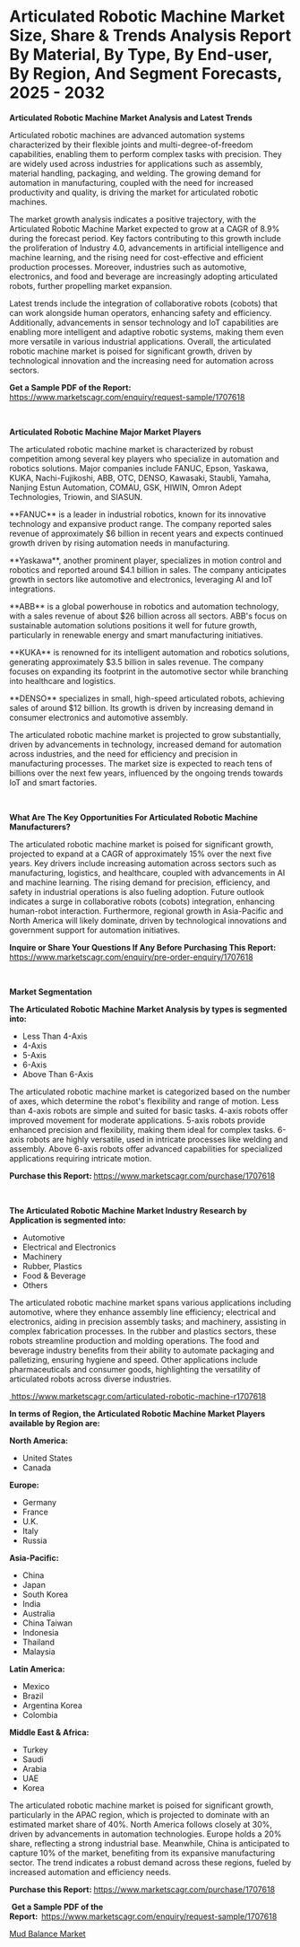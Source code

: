 <p><h1>Articulated Robotic Machine Market Size, Share & Trends Analysis Report By Material, By Type, By End-user, By Region, And Segment Forecasts, 2025 - 2032</h1></p><p><strong>Articulated Robotic Machine Market Analysis and Latest Trends</strong></p>
<p><p>Articulated robotic machines are advanced automation systems characterized by their flexible joints and multi-degree-of-freedom capabilities, enabling them to perform complex tasks with precision. They are widely used across industries for applications such as assembly, material handling, packaging, and welding. The growing demand for automation in manufacturing, coupled with the need for increased productivity and quality, is driving the market for articulated robotic machines.</p><p>The market growth analysis indicates a positive trajectory, with the Articulated Robotic Machine Market expected to grow at a CAGR of 8.9% during the forecast period. Key factors contributing to this growth include the proliferation of Industry 4.0, advancements in artificial intelligence and machine learning, and the rising need for cost-effective and efficient production processes. Moreover, industries such as automotive, electronics, and food and beverage are increasingly adopting articulated robots, further propelling market expansion.</p><p>Latest trends include the integration of collaborative robots (cobots) that can work alongside human operators, enhancing safety and efficiency. Additionally, advancements in sensor technology and IoT capabilities are enabling more intelligent and adaptive robotic systems, making them even more versatile in various industrial applications. Overall, the articulated robotic machine market is poised for significant growth, driven by technological innovation and the increasing need for automation across sectors.</p></p>
<p><strong>Get a Sample PDF of the Report:&nbsp;</strong> <a href="https://www.marketscagr.com/enquiry/request-sample/1707618?utm_campaign=2483&utm_medium=2&utm_source=Github&utm_content=ia&utm_term=25032025&utm_id=articulated-robotic-machine">https://www.marketscagr.com/enquiry/request-sample/1707618</a></p>
<p>&nbsp;</p>
<p><strong>Articulated Robotic Machine Major Market Players</strong></p>
<p><p>The articulated robotic machine market is characterized by robust competition among several key players who specialize in automation and robotics solutions. Major companies include FANUC, Epson, Yaskawa, KUKA, Nachi-Fujikoshi, ABB, OTC, DENSO, Kawasaki, Staubli, Yamaha, Nanjing Estun Automation, COMAU, GSK, HIWIN, Omron Adept Technologies, Triowin, and SIASUN.</p><p>**FANUC** is a leader in industrial robotics, known for its innovative technology and expansive product range. The company reported sales revenue of approximately $6 billion in recent years and expects continued growth driven by rising automation needs in manufacturing.</p><p>**Yaskawa**, another prominent player, specializes in motion control and robotics and reported around $4.1 billion in sales. The company anticipates growth in sectors like automotive and electronics, leveraging AI and IoT integrations.</p><p>**ABB** is a global powerhouse in robotics and automation technology, with a sales revenue of about $26 billion across all sectors. ABB's focus on sustainable automation solutions positions it well for future growth, particularly in renewable energy and smart manufacturing initiatives.</p><p>**KUKA** is renowned for its intelligent automation and robotics solutions, generating approximately $3.5 billion in sales revenue. The company focuses on expanding its footprint in the automotive sector while branching into healthcare and logistics.</p><p>**DENSO** specializes in small, high-speed articulated robots, achieving sales of around $12 billion. Its growth is driven by increasing demand in consumer electronics and automotive assembly.</p><p>The articulated robotic machine market is projected to grow substantially, driven by advancements in technology, increased demand for automation across industries, and the need for efficiency and precision in manufacturing processes. The market size is expected to reach tens of billions over the next few years, influenced by the ongoing trends towards IoT and smart factories.</p></p>
<p>&nbsp;</p>
<p><strong>What Are The Key Opportunities For Articulated Robotic Machine Manufacturers?</strong></p>
<p><p>The articulated robotic machine market is poised for significant growth, projected to expand at a CAGR of approximately 15% over the next five years. Key drivers include increasing automation across sectors such as manufacturing, logistics, and healthcare, coupled with advancements in AI and machine learning. The rising demand for precision, efficiency, and safety in industrial operations is also fueling adoption. Future outlook indicates a surge in collaborative robots (cobots) integration, enhancing human-robot interaction. Furthermore, regional growth in Asia-Pacific and North America will likely dominate, driven by technological innovations and government support for automation initiatives.</p></p>
<p><strong>Inquire or Share Your Questions If Any Before Purchasing This Report:</strong> <a href="https://www.marketscagr.com/enquiry/pre-order-enquiry/1707618?utm_campaign=2483&utm_medium=2&utm_source=Github&utm_content=ia&utm_term=25032025&utm_id=articulated-robotic-machine">https://www.marketscagr.com/enquiry/pre-order-enquiry/1707618</a></p>
<p>&nbsp;</p>
<p><strong>Market Segmentation</strong></p>
<p><strong>The Articulated Robotic Machine Market Analysis by types is segmented into:</strong></p>
<p><ul><li>Less Than 4-Axis</li><li>4-Axis</li><li>5-Axis</li><li>6-Axis</li><li>Above Than 6-Axis</li></ul></p>
<p><p>The articulated robotic machine market is categorized based on the number of axes, which determine the robot's flexibility and range of motion. Less than 4-axis robots are simple and suited for basic tasks. 4-axis robots offer improved movement for moderate applications. 5-axis robots provide enhanced precision and flexibility, making them ideal for complex tasks. 6-axis robots are highly versatile, used in intricate processes like welding and assembly. Above 6-axis robots offer advanced capabilities for specialized applications requiring intricate motion.</p></p>
<p><strong>Purchase this Report:&nbsp;</strong><a href="https://www.marketscagr.com/purchase/1707618?utm_campaign=2483&utm_medium=2&utm_source=Github&utm_content=ia&utm_term=25032025&utm_id=articulated-robotic-machine">https://www.marketscagr.com/purchase/1707618</a></p>
<p>&nbsp;</p>
<p><strong>The Articulated Robotic Machine Market Industry Research by Application is segmented into:</strong></p>
<p><ul><li>Automotive</li><li>Electrical and Electronics</li><li>Machinery</li><li>Rubber, Plastics</li><li>Food & Beverage</li><li>Others</li></ul></p>
<p><p>The articulated robotic machine market spans various applications including automotive, where they enhance assembly line efficiency; electrical and electronics, aiding in precision assembly tasks; and machinery, assisting in complex fabrication processes. In the rubber and plastics sectors, these robots streamline production and molding operations. The food and beverage industry benefits from their ability to automate packaging and palletizing, ensuring hygiene and speed. Other applications include pharmaceuticals and consumer goods, highlighting the versatility of articulated robots across diverse industries.</p></p>
<p><a href="https://www.marketscagr.com/articulated-robotic-machine-r1707618?utm_campaign=2483&utm_medium=2&utm_source=Github&utm_content=ia&utm_term=25032025&utm_id=articulated-robotic-machine">&nbsp;https://www.marketscagr.com/articulated-robotic-machine-r1707618</a></p>
<p><strong>In terms of Region, the Articulated Robotic Machine Market Players available by Region are:</strong></p>
<p>
    <p> <strong> North America: </strong>
        <ul>
            <li>United States</li>
            <li>Canada</li>
        </ul>
        </p> 
    <p> <strong> Europe: </strong>
        <ul>
            <li>Germany</li>
            <li>France</li>
            <li>U.K.</li>
            <li>Italy</li>
            <li>Russia</li>
        </ul>
        </p> 
    <p> <strong> Asia-Pacific: </strong>
        <ul>
            <li>China</li>
            <li>Japan</li>
            <li>South Korea</li>
            <li>India</li>
            <li>Australia</li>
            <li>China Taiwan</li>
            <li>Indonesia</li>
            <li>Thailand</li>
            <li>Malaysia</li>
        </ul>
        </p> 
    <p> <strong> Latin America: </strong>
        <ul>
            <li>Mexico</li>
            <li>Brazil</li>
            <li>Argentina Korea</li>
            <li>Colombia</li>
        </ul>
        </p> 
    <p> <strong> Middle East & Africa: </strong>
        <ul>
            <li>Turkey</li>
            <li>Saudi</li>
            <li>Arabia</li>
            <li>UAE</li>
            <li>Korea</li>
        </ul>
    </p>
    </p>
<p><p>The articulated robotic machine market is poised for significant growth, particularly in the APAC region, which is projected to dominate with an estimated market share of 40%. North America follows closely at 30%, driven by advancements in automation technologies. Europe holds a 20% share, reflecting a strong industrial base. Meanwhile, China is anticipated to capture 10% of the market, benefiting from its expansive manufacturing sector. The trend indicates a robust demand across these regions, fueled by increased automation and efficiency needs.</p></p>
<p><strong>Purchase this Report: </strong><a href="https://www.marketscagr.com/purchase/1707618?utm_campaign=2483&utm_medium=2&utm_source=Github&utm_content=ia&utm_term=25032025&utm_id=articulated-robotic-machine">https://www.marketscagr.com/purchase/1707618</a></p>
<p>&nbsp;<strong>Get a Sample PDF of the Report:&nbsp;&nbsp;</strong><a href="https://www.marketscagr.com/enquiry/request-sample/1707618?utm_campaign=2483&utm_medium=2&utm_source=Github&utm_content=ia&utm_term=25032025&utm_id=articulated-robotic-machine">https://www.marketscagr.com/enquiry/request-sample/1707618</a></p>
<p><strong></strong></p>
<p><p><a href="https://github.com/ParvinKhatun77/Market-Research-Report-List-2/blob/main/mud-balance-market.md?utm_campaign=2483&utm_medium=2&utm_source=Github&utm_content=ia&utm_term=25032025&utm_id=articulated-robotic-machine">Mud Balance Market</a></p></p>